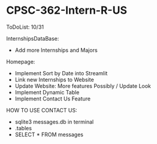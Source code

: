 # CPSC-362-Intern-R-US

ToDoList: 10/31

InternshipsDataBase:
- Add more Internships and Majors

Homepage:
- Implement Sort by Date into Streamlit
- Link new Internships to Website
- Update Website: More features Possibly / Update Look
- Implement Dynamic Table
- Implement Contact Us Feature

HOW TO USE CONTACT US:
- sqlite3 messages.db in terminal
- .tables
- SELECT * FROM messages

